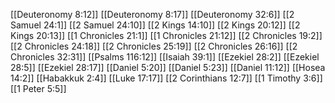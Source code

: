 [[Deuteronomy 8:12]]
[[Deuteronomy 8:17]]
[[Deuteronomy 32:6]]
[[2 Samuel 24:1]]
[[2 Samuel 24:10]]
[[2 Kings 14:10]]
[[2 Kings 20:12]]
[[2 Kings 20:13]]
[[1 Chronicles 21:1]]
[[1 Chronicles 21:12]]
[[2 Chronicles 19:2]]
[[2 Chronicles 24:18]]
[[2 Chronicles 25:19]]
[[2 Chronicles 26:16]]
[[2 Chronicles 32:31]]
[[Psalms 116:12]]
[[Isaiah 39:1]]
[[Ezekiel 28:2]]
[[Ezekiel 28:5]]
[[Ezekiel 28:17]]
[[Daniel 5:20]]
[[Daniel 5:23]]
[[Daniel 11:12]]
[[Hosea 14:2]]
[[Habakkuk 2:4]]
[[Luke 17:17]]
[[2 Corinthians 12:7]]
[[1 Timothy 3:6]]
[[1 Peter 5:5]]
